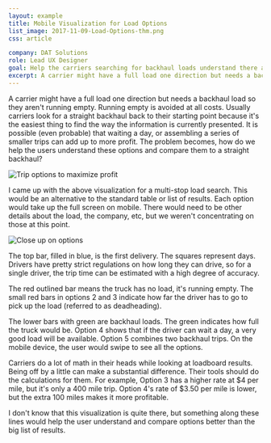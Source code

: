 ```yaml
---
layout: example
title: Mobile Visualization for Load Options
list_image: 2017-11-09-Load-Options-thm.png
css: article

company: DAT Solutions
role: Lead UX Designer
goal: Help the carriers searching for backhaul loads understand there are options other than a single, straight-shot load back home. 
excerpt: A carrier might have a full load one direction but needs a backhaul load so they aren't running empty. Usually carriers look for a straight backhaul back to their starting point because it's the easiest thing to find the way the information is currently presented. How do we help the users understand these are options?  
---
```


A carrier might have a full load one direction but needs a backhaul load so they aren't running empty. Running empty is avoided at all costs. Usually carriers look for a straight backhaul back to their starting point because it's the easiest thing to find the way the information is currently presented. It is possible (even probable) that waiting a day, or assembling a series of smaller trips can add up to more profit. The problem becomes, how do we help the users understand these options and compare them to a straight backhaul?  

![Trip options to maximize profit]({{site.baseurl}}/assets/images/2017-11-09-Load-Options.png)

I came up with the above visualization for a multi-stop load search. This would be an alternative to the standard table or list of results. Each option would take up the full screen on mobile. There would need to be other details about the load, the company, etc, but we weren't concentrating on those at this point. 

![Close up on options]({{site.baseurl}}/assets/images/2017-11-09-Load-Options-close-up.png)

The top bar, filled in blue, is the first delivery. The squares represent days. Drivers have pretty strict regulations on how long they can drive, so for a single driver, the trip time can be estimated with a high degree of accuracy. 

The red outlined bar means the truck has no load, it's running empty. The small red bars in options 2 and 3 indicate how far the driver has to go to pick up the load (referred to as deadheading).

The lower bars with green are backhaul loads. The green indicates how full the truck would be. Option 4 shows that if the driver can wait a day, a very good load will be available. Option 5 combines two backhaul trips. On the mobile device, the user would swipe to see all the options. 

Carriers do a lot of math in their heads while looking at loadboard results. Being off by a little can make a substantial difference. Their tools should do the calculations for them. For example, Option 3 has a higher rate at $4 per mile, but it's only a 400 mile trip. Option 4's rate of $3.50 per mile is lower, but the extra 100 miles makes it more profitable.

I don't know that this visualization is quite there, but something along these lines would help the user understand and compare options better than the big list of results. 

